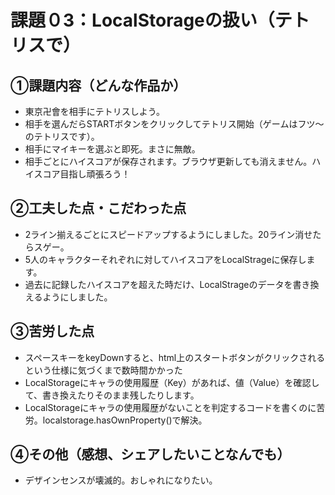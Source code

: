 # 課題０3：LocalStorageの扱い（テトリスで）
## ①課題内容（どんな作品か）
- 東京卍會を相手にテトリスしよう。
- 相手を選んだらSTARTボタンをクリックしてテトリス開始（ゲームはフツ〜のテトリスです）。
- 相手にマイキーを選ぶと即死。まさに無敵。
- 相手ごとにハイスコアが保存されます。ブラウザ更新しても消えません。ハイスコア目指し頑張ろう！

## ②工夫した点・こだわった点
- 2ライン揃えるごとにスピードアップするようにしました。20ライン消せたらスゲー。
- 5人のキャラクターそれぞれに対してハイスコアをLocalStrageに保存します。
- 過去に記録したハイスコアを超えた時だけ、LocalStrageのデータを書き換えるようにしました。

## ③苦労した点
- スペースキーをkeyDownすると、html上のスタートボタンがクリックされるという仕様に気づくまで数時間かかった
- LocalStorageにキャラの使用履歴（Key）があれば、値（Value）を確認して、書き換えたりそのまま残したりします。
- LocalStorageにキャラの使用履歴がないことを判定するコードを書くのに苦労。localstorage.hasOwnProperty()で解決。

## ④その他（感想、シェアしたいことなんでも）
- デザインセンスが壊滅的。おしゃれになりたい。
